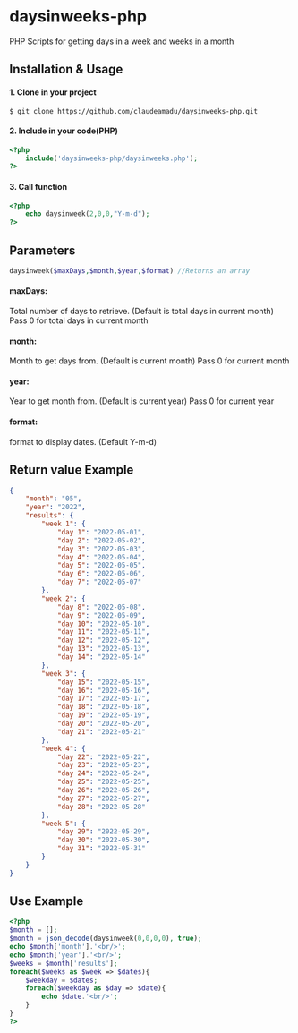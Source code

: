 # daysinweeks-php
PHP Scripts for getting days in a week and weeks in a month

## Installation & Usage
#### 1. Clone in your project
```git
$ git clone https://github.com/claudeamadu/daysinweeks-php.git
```

#### 2. Include in your code(PHP)
```php
<?php
	include('daysinweeks-php/daysinweeks.php');
?>
```

#### 3. Call function
```php
<?php
	echo daysinweek(2,0,0,"Y-m-d");
?>
```

## Parameters
```php
daysinweek($maxDays,$month,$year,$format) //Returns an array
```
#### maxDays:
Total number of days to retrieve. (Default is total days in current month)
Pass 0 for total days in current month
#### month:
Month to get days from. (Default is current month)
Pass 0 for current month
#### year:
Year to get month from. (Default is current year)
Pass 0 for current year
#### format:
format to display dates. (Default Y-m-d)

## Return value Example
```json
{
	"month": "05",
	"year": "2022",
	"results": {
		"week 1": {
			"day 1": "2022-05-01",
			"day 2": "2022-05-02",
			"day 3": "2022-05-03",
			"day 4": "2022-05-04",
			"day 5": "2022-05-05",
			"day 6": "2022-05-06",
			"day 7": "2022-05-07"
		},
		"week 2": {
			"day 8": "2022-05-08",
			"day 9": "2022-05-09",
			"day 10": "2022-05-10",
			"day 11": "2022-05-11",
			"day 12": "2022-05-12",
			"day 13": "2022-05-13",
			"day 14": "2022-05-14"
		},
		"week 3": {
			"day 15": "2022-05-15",
			"day 16": "2022-05-16",
			"day 17": "2022-05-17",
			"day 18": "2022-05-18",
			"day 19": "2022-05-19",
			"day 20": "2022-05-20",
			"day 21": "2022-05-21"
		},
		"week 4": {
			"day 22": "2022-05-22",
			"day 23": "2022-05-23",
			"day 24": "2022-05-24",
			"day 25": "2022-05-25",
			"day 26": "2022-05-26",
			"day 27": "2022-05-27",
			"day 28": "2022-05-28"
		},
		"week 5": {
			"day 29": "2022-05-29",
			"day 30": "2022-05-30",
			"day 31": "2022-05-31"
		}
	}
}
```


## Use Example
```php
<?php
$month = [];
$month = json_decode(daysinweek(0,0,0,0), true);
echo $month['month'].'<br/>';
echo $month['year'].'<br/>';
$weeks = $month['results'];
foreach($weeks as $week => $dates){
	$weekday = $dates;
	foreach($weekday as $day => $date){
		echo $date.'<br/>';
	}
}
?>
```
